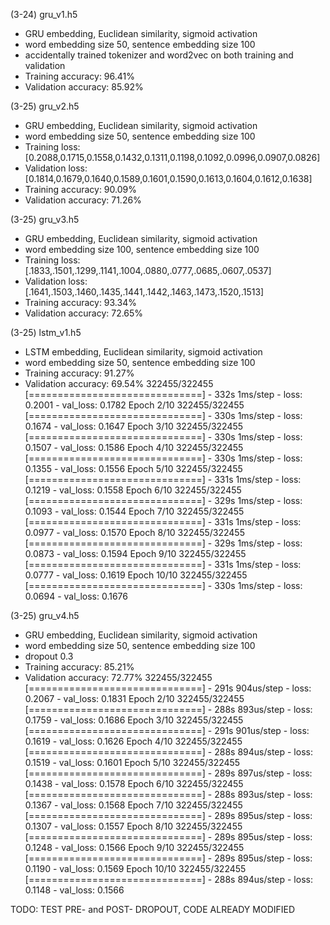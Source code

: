 (3-24) gru_v1.h5
- GRU embedding, Euclidean similarity, sigmoid activation
- word embedding size 50, sentence embedding size 100
- accidentally trained tokenizer and word2vec on both training and validation
- Training accuracy: 96.41%
- Validation accuracy: 85.92%

(3-25) gru_v2.h5
- GRU embedding, Euclidean similarity, sigmoid activation
- word embedding size 50, sentence embedding size 100
- Training loss: [0.2088,0.1715,0.1558,0.1432,0.1311,0.1198,0.1092,0.0996,0.0907,0.0826]
- Validation loss: [0.1814,0.1679,0.1640,0.1589,0.1601,0.1590,0.1613,0.1604,0.1612,0.1638]
- Training accuracy: 90.09%
- Validation accuracy: 71.26%

(3-25) gru_v3.h5
- GRU embedding, Euclidean similarity, sigmoid activation
- word embedding size 100, sentence embedding size 100
- Training loss: [.1833,.1501,.1299,.1141,.1004,.0880,.0777,.0685,.0607,.0537]
- Validation loss: [.1641,.1503,.1460,.1435,.1441,.1442,.1463,.1473,.1520,.1513]
- Training accuracy: 93.34%
- Validation accuracy: 72.65%

(3-25) lstm_v1.h5
- LSTM embedding, Euclidean similarity, sigmoid activation
- word embedding size 50, sentence embedding size 100
- Training accuracy: 91.27%
- Validation accuracy: 69.54%
322455/322455 [==============================] - 332s 1ms/step - loss: 0.2001 - val_loss: 0.1782
Epoch 2/10
322455/322455 [==============================] - 330s 1ms/step - loss: 0.1674 - val_loss: 0.1647
Epoch 3/10
322455/322455 [==============================] - 330s 1ms/step - loss: 0.1507 - val_loss: 0.1586
Epoch 4/10
322455/322455 [==============================] - 330s 1ms/step - loss: 0.1355 - val_loss: 0.1556
Epoch 5/10
322455/322455 [==============================] - 331s 1ms/step - loss: 0.1219 - val_loss: 0.1558
Epoch 6/10
322455/322455 [==============================] - 329s 1ms/step - loss: 0.1093 - val_loss: 0.1544
Epoch 7/10
322455/322455 [==============================] - 331s 1ms/step - loss: 0.0977 - val_loss: 0.1570
Epoch 8/10
322455/322455 [==============================] - 329s 1ms/step - loss: 0.0873 - val_loss: 0.1594
Epoch 9/10
322455/322455 [==============================] - 331s 1ms/step - loss: 0.0777 - val_loss: 0.1619
Epoch 10/10
322455/322455 [==============================] - 330s 1ms/step - loss: 0.0694 - val_loss: 0.1676

(3-25) gru_v4.h5
- GRU embedding, Euclidean similarity, sigmoid activation
- word embedding size 50, sentence embedding size 100
- dropout 0.3
- Training accuracy: 85.21%
- Validation accuracy: 72.77%
322455/322455 [==============================] - 291s 904us/step - loss: 0.2067 - val_loss: 0.1831
Epoch 2/10
322455/322455 [==============================] - 288s 893us/step - loss: 0.1759 - val_loss: 0.1686
Epoch 3/10
322455/322455 [==============================] - 291s 901us/step - loss: 0.1619 - val_loss: 0.1626
Epoch 4/10
322455/322455 [==============================] - 288s 894us/step - loss: 0.1519 - val_loss: 0.1601
Epoch 5/10
322455/322455 [==============================] - 289s 897us/step - loss: 0.1438 - val_loss: 0.1578
Epoch 6/10
322455/322455 [==============================] - 288s 893us/step - loss: 0.1367 - val_loss: 0.1568
Epoch 7/10
322455/322455 [==============================] - 289s 895us/step - loss: 0.1307 - val_loss: 0.1557
Epoch 8/10
322455/322455 [==============================] - 289s 895us/step - loss: 0.1248 - val_loss: 0.1566
Epoch 9/10
322455/322455 [==============================] - 289s 895us/step - loss: 0.1190 - val_loss: 0.1569
Epoch 10/10
322455/322455 [==============================] - 288s 894us/step - loss: 0.1148 - val_loss: 0.1566

TODO: TEST PRE- and POST- DROPOUT, CODE ALREADY MODIFIED
